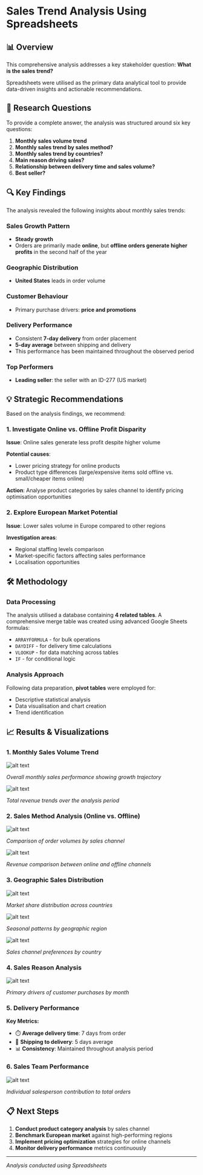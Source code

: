 # Sales Trend Analysis Using Spreadsheets

## 📊 Overview 

This comprehensive analysis addresses a key stakeholder question: **What is the sales trend?**

Spreadsheets were utilised as the primary data analytical tool to provide data-driven insights and actionable recommendations.

## 🎯 Research Questions

To provide a complete answer, the analysis was structured around six key questions:

1. **Monthly sales volume trend**
2. **Monthly sales trend by sales method?**
3. **Monthly sales trend by countries?**
4. **Main reason driving sales?**
5. **Relationship between delivery time and sales volume?**
6. **Best seller?**

## 🔍 Key Findings

The analysis revealed the following insights about monthly sales trends:

### Sales Growth Pattern
- **Steady growth** 
- Orders are primarily made **online**, but **offline orders generate higher profits** in the second half of the year

### Geographic Distribution
- **United States** leads in order volume

### Customer Behaviour
- Primary purchase drivers: **price and promotions**

### Delivery Performance
- Consistent **7-day delivery** from order placement
- **5-day average** between shipping and delivery
- This performance has been maintained throughout the observed period

### Top Performers
- **Leading seller**: the seller with an ID-277 (US market)

## 💡 Strategic Recommendations

Based on the analysis findings, we recommend:

### 1. Investigate Online vs. Offline Profit Disparity
**Issue**: Online sales generate less profit despite higher volume

**Potential causes**:
- Lower pricing strategy for online products
- Product type differences (large/expensive items sold offline vs. small/cheaper items online)

**Action**: Analyse product categories by sales channel to identify pricing optimisation opportunities

### 2. Explore European Market Potential
**Issue**: Lower sales volume in Europe compared to other regions

**Investigation areas**:
- Regional staffing levels comparison
- Market-specific factors affecting sales performance
- Localisation opportunities

## 🛠️ Methodology

### Data Processing
The analysis utilised a database containing **4 related tables**. A comprehensive merge table was created using advanced Google Sheets formulas:

- `ARRAYFORMULA` - for bulk operations
- `DAYDIFF` - for delivery time calculations  
- `VLOOKUP` - for data matching across tables
- `IF` - for conditional logic

### Analysis Approach
Following data preparation, **pivot tables** were employed for:
- Descriptive statistical analysis
- Data visualisation and chart creation
- Trend identification

## 📈 Results & Visualizations

### 1. Monthly Sales Volume Trend

![alt text](<Monthly Sales Performance.png>)

*Overall monthly sales performance showing growth trajectory*

![alt text](<SUM of TotalDue .png>)

*Total revenue trends over the analysis period*

### 2. Sales Method Analysis (Online vs. Offline)

![alt text](<Monthly Sales Performance_ Online and Offline Orders .png>)

*Comparison of order volumes by sales channel*

![alt text](<Sum of Total Due_ Online and Offline Orders.png>)

*Revenue comparison between online and offline channels*

### 3. Geographic Sales Distribution

![alt text](<Proportions of Number of Orders According to Countries.png>)

*Market share distribution across countries*

![alt text](<Proportions of Number of Orders during the Months According to Countries.png>)

*Seasonal patterns by geographic region*

![alt text](<Proportion of Number of Orders in Different Countries According to Type of Order.png>)

*Sales channel preferences by country*

### 4. Sales Reason Analysis

![alt text](<Proportion of Number of Orders During the Months According to Type of Reason Sale.png>)

*Primary drivers of customer purchases by month*

### 5. Delivery Performance
**Key Metrics:**
- ⏱️ **Average delivery time**: 7 days from order
- 🚚 **Shipping to delivery**: 5 days average
- 📊 **Consistency**: Maintained throughout analysis period

### 6. Sales Team Performance
![alt text](<Proportion of Number of Orders According to Salesperson ID.png>)

*Individual salesperson contribution to total orders*

## 📋 Next Steps

1. **Conduct product category analysis** by sales channel
2. **Benchmark European market** against high-performing regions  
3. **Implement pricing optimization** strategies for online channels
4. **Monitor delivery performance** metrics continuously

---

*Analysis conducted using Spreadsheets*

